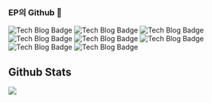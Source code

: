 ### EP의 Github 👋

![Tech Blog Badge](http://img.shields.io/badge/-Spring%20Boot-black?style=flat-square)
![Tech Blog Badge](http://img.shields.io/badge/-JPA-black?style=flat-square)
![Tech Blog Badge](http://img.shields.io/badge/-AWS-black?style=flat-square)
![Tech Blog Badge](http://img.shields.io/badge/-MSA-black?style=flat-square)
![Tech Blog Badge](http://img.shields.io/badge/-JS%20ES6-black?style=flat-square)
![Tech Blog Badge](http://img.shields.io/badge/-ORM-black?style=flat-square)
![Tech Blog Badge](http://img.shields.io/badge/-Java-black?style=flat-square)
![Tech Blog Badge](http://img.shields.io/badge/-Kotlin-black?style=flat-square)

## Github Stats  
<div align="left"><img src="https://github-readme-stats.vercel.app/api?username=eastperson&show_icons=true&count_private=true&hide_border=true" align="center" /></div> 

  <!--START_SECTION:waka-->
  <!--END_SECTION:waka-->
